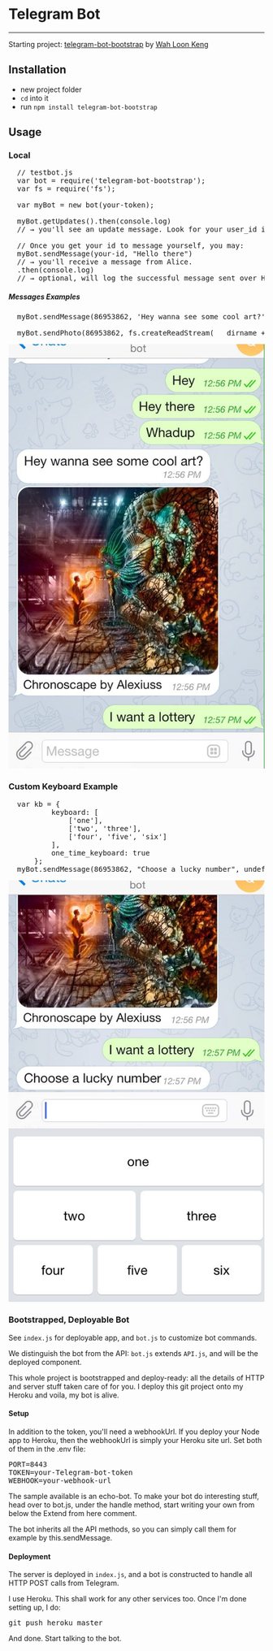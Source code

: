 # Telegram Bot
---

Starting project: [telegram-bot-bootstrap](http://kengz.me/telegram-bot-bootstrap/) by [Wah Loon Keng](https://github.com/kengz)

## Installation
- new project folder
- `cd` into it
- run `npm install telegram-bot-bootstrap`

## Usage

### Local
<pre>
  // testbot.js
  var bot = require('telegram-bot-bootstrap');
  var fs = require('fs');

  var myBot = new bot(your-token);

  myBot.getUpdates().then(console.log)
  // → you'll see an update message. Look for your user_id in "message.from.id"

  // Once you get your id to message yourself, you may:
  myBot.sendMessage(your-id, "Hello there")
  // → you'll receive a message from Alice.
  .then(console.log)
  // → optional, will log the successful message sent over HTTP
</pre>

##### Messages Examples
<pre>
  myBot.sendMessage(86953862, 'Hey wanna see some cool art?');

  myBot.sendPhoto(86953862, fs.createReadStream( __dirname + '/image.jpg' ), 'Image subtitle').then(console.log)
</pre>

![Message Example](/docs/demo-pic.jpg "Example 1")

### Custom Keyboard Example
<pre>
  var kb = {
          keyboard: [
              ['one'],
              ['two', 'three'],
              ['four', 'five', 'six']
          ],
          one_time_keyboard: true
      };
  myBot.sendMessage(86953862, "Choose a lucky number", undefined, undefined, kb)
</pre>

![Keyboard Example](/docs/demo-kb.jpg "Example 2")

### Bootstrapped, Deployable Bot

See `index.js` for deployable app, and `bot.js` to customize bot commands.

We distinguish the bot from the API: `bot.js` extends `API.js`, and will be the deployed component.

This whole project is bootstrapped and deploy-ready: all the details of HTTP and server stuff taken care of for you. I deploy this git project onto my Heroku and voila, my bot is alive.

#### Setup

In addition to the token, you'll need a webhookUrl. If you deploy your Node app to Heroku, then the webhookUrl is simply your Heroku site url. Set both of them in the .env file:

<pre>PORT=8443
TOKEN=your-Telegram-bot-token
WEBHOOK=your-webhook-url</pre>
The sample available is an echo-bot. To make your bot do interesting stuff, head over to bot.js, under the handle method, start writing your own from below the Extend from here comment.

The bot inherits all the API methods, so you can simply call them for example by this.sendMessage.

#### Deployment

The server is deployed in `index.js`, and a bot is constructed to handle all HTTP POST calls from Telegram.

I use Heroku. This shall work for any other services too. Once I'm done setting up, I do:

<pre>git push heroku master</pre>
And done. Start talking to the bot.
